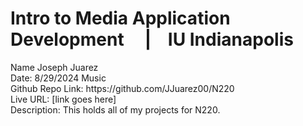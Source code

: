 <h1>Intro to Media Application Development &nbsp &nbsp | &nbsp &nbspIU Indianapolis</h1>
Name Joseph Juarez <br>
Date: 8/29/2024 Music <br>
Github Repo Link: https://github.com/JJuarez00/N220 <br>
Live URL: [link goes here] <br>
Description: This holds all of my projects for N220.
